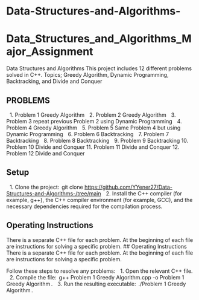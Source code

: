 # Data-Structures-and-Algorithms-
# Data_Structures_and_Algorithms_Major_Assignment
Data Structures and Algorithms
This project includes 12 different problems solved in C++.
Topics; Greedy Algorithm, Dynamic Programming, Backtracking, and Divide and Conquer

## PROBLEMS
 1.⁠ ⁠Problem 1 Greedy Algorithm
 2.⁠ ⁠Problem 2 Greedy Algorithm
 3.⁠ ⁠Problem 3 repeat previous Problem 2 using Dynamic Programming
 4.⁠ ⁠Problem 4 Greedy Algorithm
 5.⁠ ⁠Problem 5 Same Problem 4 but using Dynamic Programming
 6.⁠ ⁠Problem 6 Backtracking
 7.⁠ ⁠Problem 7 Backtracking
 8.⁠ ⁠Problem 8 Backtracking
 9.⁠ ⁠Problem 9 Backtracking
10.⁠ ⁠Problem 10 Divide and Conquer
11.⁠ ⁠Problem 11 Divide and Conquer
12.⁠ ⁠Problem 12 Divide and Conquer

## Setup
 1.⁠ ⁠Clone the project: ⁠ git clone https://github.com/YYener27/Data-Structures-and-Algorithms-/tree/main
 2.⁠ ⁠Install the C++ compiler (for example, g++), the C++ compiler environment (for example, GCC), and the necessary dependencies required for the compilation process.

## Operating Instructions
There is a separate C++ file for each problem. At the beginning of each file are instructions for solving a specific problem. ## Operating Instructions
There is a separate C++ file for each problem. At the beginning of each file are instructions for solving a specific problem.

Follow these steps to resolve any problems:
 1.⁠ ⁠Open the relevant C++ file.
 2.⁠ ⁠Compile the file: ⁠ g++ Problem 1 Greedy Algorithm.cpp -o Problem 1 Greedy Algorithm ⁠.
 3.⁠ ⁠Run the resulting executable: ⁠ ./Problem 1 Greedy Algorithm ⁠.

